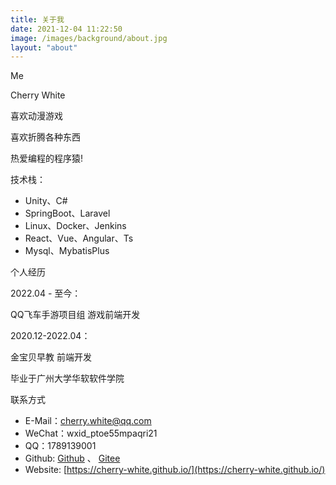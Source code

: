```yaml
---
title: 关于我
date: 2021-12-04 11:22:50
image: /images/background/about.jpg
layout: "about"
---
```

Me

Cherry White

喜欢动漫游戏

喜欢折腾各种东西

热爱编程的程序猿!

技术栈：

- Unity、C#
- SpringBoot、Laravel
- Linux、Docker、Jenkins
- React、Vue、Angular、Ts
- Mysql、MybatisPlus

个人经历

2022.04 - 至今：

QQ飞车手游项目组 游戏前端开发

2020.12-2022.04：

金宝贝早教 前端开发

毕业于广州大学华软软件学院


联系方式

- E-Mail：cherry.white@qq.com
- WeChat：wxid_ptoe55mpaqri21
- QQ：1789139001
- Github: [Github](https://github.com/cherry-white) 、 [Gitee](https://gitee.com/zj1789139001)
- Website: [https://cherry-white.github.io/](https://cherry-white.github.io/)
